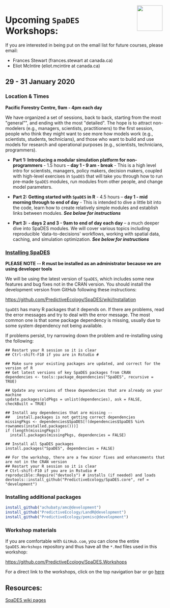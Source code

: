 <img align="right" width="80" vspace="10" hspace="10" src="https://github.com/PredictiveEcology/SpaDES/raw/development/stickers/hexsticker.png">

# Upcoming `SpaDES` Workshops:

If you are interested in being put on the email list for future courses, please email:

- Frances Stewart (frances.stewart at canada.ca)
- Eliot McIntire (eliot.mcintire at canada.ca)

## 29 - 31 January 2020

### Location & Times

**Pacific Forestry Centre, 9am - 4pm each day**

We have organized a set of sessions, back to back, starting from the most "general"", and ending with the most "detailed".
The hope is to attract non-modelers (e.g., managers, scientists, practitioners) to the first session, people who think they might want to see more how models work (e.g., scientists, students, technicians), and those who want to build and use models for research and operational purposes (e.g., scientists, technicians, programmers).

- **Part 1: Introducing a modular simulation platform for non-programmers** - 1.5 hours – **day 1 - 9 am - break** - This is a high level intro for scientists, managers, policy makers, decision makers, coupled with high-level exercises in `SpaDES` that will take you through how to run pre-made `SpaDES` modules, run modules from other people, and change model parameters.

- **Part 2: Getting started with `SpaDES` in R** - 4.5 hours – **day 1 - mid morning through to end of day** - This is intended to dive a little bit into the code, learn how to create relatively simple modules and establish links between modules. ***See below for instructions***

- **Part 3:  - days 2 and 3 - 9am to end of day each day** – a much deeper dive into SpaDES modules. We will cover various topics including reproducible 'data-to-decisions' workflows, working with spatial data, caching, and simulation optimization.  ***See below for instructions***

### [Installing SpaDES](articles/index.html)

**PLEASE NOTE -- R must be installed as an administrator because we are using developer tools**

We will be using the latest version of `SpaDES`, which includes some new features and bug fixes not in the CRAN version.
You should install the development version from GitHub following these instructions:

<https://github.com/PredictiveEcology/SpaDES/wiki/Installation>

`SpaDES` has many R packages that it depends on. 
If there are problems, read the error messages and try to deal with the error message.
The most common one is that some package dependency is missing, usually due to some system dependency not being available. 

If problems persist, try narrowing down the problem and re-installing using the following:

```
## Restart your R session so it is clear
## Ctrl-shift-F10 if you are in Rstudio #

## Make sure your existing packages are updated, and correct for the version of R
## Get latest versions of key SpaDES packages from CRAN
dependencies <- tools::package_dependencies("SpaDES", recursive = TRUE)

## Update any versions of these dependencies that are already on your machine
update.packages(oldPkgs = unlist(dependencies), ask = FALSE, checkBuilt = TRUE) 

## Install any dependencies that are missing -- 
##   install.packages is not getting correct dependencies
missingPkgs <- dependencies$SpaDES[!(dependencies$SpaDES %in% rownames(installed.packages()))]
if (length(missingPkgs))
  install.packages(missingPkgs, dependencies = FALSE)

## Install all SpaDES packages 
install.packages("SpaDES", dependencies = FALSE)

## For the workshop, there are a few minor fixes and enhancements that are not in the CRAN version
## Restart your R session so it is clear
# Ctrl-shift-F10 if you are in Rstudio #
reproducible::Require("devtools") # installs (if needed) and loads
devtools::install_github("PredictiveEcology/SpaDES.core", ref = "development")
```

### Installing additional packages

```r
install_github("achubaty/amc@development")
install_github("PredictiveEcology/LandR@development")
install_github("PredictiveEcology/pemisc@development")
```

### Workshop materials

If you are comfortable with `GitHub.com`, you can clone the entire `SpaDES.Workshops` repository and thus have all the `*.Rmd` files used in this workshop:

<https://github.com/PredictiveEcology/SpaDES.Workshops>

For a direct link to the workshops, click on the top navigation bar or go [here](http://spades-workshops.predictiveecology.org/)

## Resources:

[SpaDES wiki pages](https://github.com/PredictiveEcology/SpaDES/wiki)
